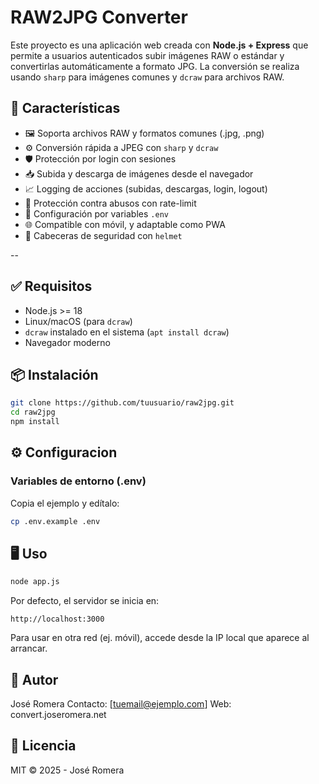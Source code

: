# RAW2JPG Converter

Este proyecto es una aplicación web creada con **Node.js + Express** que permite a usuarios autenticados subir imágenes RAW o estándar y convertirlas automáticamente a formato JPG. La conversión se realiza usando `sharp` para imágenes comunes y `dcraw` para archivos RAW.

## 🚀 Características

- 🖼️ Soporta archivos RAW y formatos comunes (.jpg, .png)
- ⚙️ Conversión rápida a JPEG con `sharp` y `dcraw`
- 🛡️ Protección por login con sesiones
- 📥 Subida y descarga de imágenes desde el navegador
- 📈 Logging de acciones (subidas, descargas, login, logout)
- 🧱 Protección contra abusos con rate-limit
- 🧠 Configuración por variables `.env`
- 🌐 Compatible con móvil, y adaptable como PWA
- 🔐 Cabeceras de seguridad con `helmet`

--

## ✅ Requisitos

- Node.js >= 18
- Linux/macOS (para `dcraw`)
- `dcraw` instalado en el sistema (`apt install dcraw`)
- Navegador moderno

## 📦 Instalación
```bash
git clone https://github.com/tuusuario/raw2jpg.git
cd raw2jpg
npm install
```

## ⚙️ Configuracion
### Variables de entorno (.env)
Copia el ejemplo y edítalo:
```bash
cp .env.example .env
```

## 🖥️ Uso
```bash
node app.js
```

Por defecto, el servidor se inicia en:
```web
http://localhost:3000
```

Para usar en otra red (ej. móvil), accede desde la IP local que aparece al arrancar.

## 🧠 Autor
José Romera
Contacto: [tuemail@ejemplo.com]
Web: convert.joseromera.net

## 📄 Licencia
MIT © 2025 - José Romera


